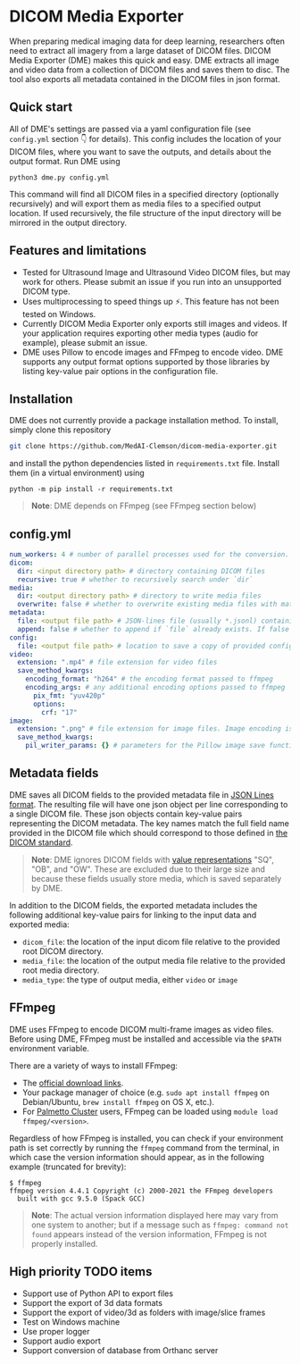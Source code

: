 # DICOM Media Exporter

When preparing medical imaging data for deep learning, researchers often need to extract all imagery from a large dataset of DICOM files. DICOM Media Exporter (DME) makes this quick and easy. DME extracts all image and video data from a collection of DICOM files and saves them to disc. The tool also exports all metadata contained in the DICOM files in json format.

## Quick start
All of DME's settings are passed via a yaml configuration file (see `config.yml` section 👇 for details). This config includes the location of your DICOM files, where you want to save the outputs, and details about the output format. Run DME using
```
python3 dme.py config.yml
```
This command will find all DICOM files in a specified directory (optionally recursively) and will export them as media files to a specified output location. If used recursively, the file structure of the input directory will be mirrored in the output directory. 

## Features and limitations
* Tested for Ultrasound Image and Ultrasound Video DICOM files, but may work for others. Please submit an issue if you run into an unsupported DICOM type. 
* Uses multiprocessing to speed things up ⚡. This feature has not been tested on Windows.
* Currently DICOM Media Exporter only exports still images and videos. If your application requires exporting other media types (audio for example), please submit an issue. 
* DME uses Pillow to encode images and FFmpeg to encode video. DME supports any output format options supported by those libraries by listing key-value pair options in the configuration file.

## Installation

DME does not currently provide a package installation method. To install, simply clone this repository
```bash
git clone https://github.com/MedAI-Clemson/dicom-media-exporter.git
```
and install the python dependencies listed in `requirements.txt` file. Install them (in a virtual environment) using
```
python -m pip install -r requirements.txt
```
> **Note**: DME depends on FFmpeg (see FFmpeg section below)


## config.yml
```yaml
num_workers: 4 # number of parallel processes used for the conversion. Use 0 to avoid creating child processes. 
dicom:
  dir: <input directory path> # directory containing DICOM files
  recursive: true # whether to recursively search under `dir`
media:
  dir: <output directory path> # directory to write media files
  overwrite: false # whether to overwrite existing media files with matching filepaths. Skips matching files if false.
metadata: 
  file: <output file path> # JSON-lines file (usually *.jsonl) containing DICOM metadata
  append: false # whether to append if `file` already exists. If false and `file` exists, raises an error to avoid data duplication
config: 
  file: <output file path> # location to save a copy of provided config file for reproducibility
video: 
  extension: ".mp4" # file extension for video files
  save_method_kwargs:
    encoding_format: "h264" # the encoding format passed to ffmpeg
    encoding_args: # any additional encoding options passed to ffmpeg
      pix_fmt: "yuv420p"
      options:
        crf: "17"
image:
  extension: ".png" # file extension for image files. Image encoding is inferred from extension.
  save_method_kwargs:
    pil_writer_params: {} # parameters for the Pillow image save function corresponding to `extension`
```

## Metadata fields
DME saves all DICOM fields to the provided metadata file in [JSON Lines format](https://jsonlines.org/). The resulting file will have one json object per line corresponding to a single DICOM file. These json objects contain key-value pairs representing the DICOM metadata. The key names match the full field name provided in the DICOM file which should correspond to those defined in [the DICOM standard](https://dicom.innolitics.com/ciods). 
> **Note**: DME ignores DICOM fields with [value representations](https://dicom.nema.org/medical/dicom/current/output/chtml/part05/sect_6.2.html) "SQ", "OB", and "OW". These are excluded due to their large size and because these fields usually store media, which is saved separately by DME. 

In addition to the DICOM fields, the exported metadata includes the following additional key-value pairs for linking to the input data and exported media: 
* `dicom_file`: the location of the input dicom file relative to the provided root DICOM directory.
* `media_file`: the location of the output media file relative to the provided root media directory.
* `media_type`: the type of output media, either `video` or `image`

## FFmpeg
DME uses FFmpeg to encode DICOM multi-frame images as video files. Before using DME, FFmpeg must be installed and accessible via the `$PATH` environment variable.

There are a variety of ways to install FFmpeg:
* The [official download links](https://ffmpeg.org/download.html).
* Your package manager of choice (e.g. `sudo apt install ffmpeg` on Debian/Ubuntu, `brew install ffmpeg` on OS X, etc.).
* For [Palmetto Cluster](https://docs.rcd.clemson.edu/palmetto/about) users, FFmpeg can be loaded using `module load ffmpeg/<version>`.

Regardless of how FFmpeg is installed, you can check if your environment path is set correctly by running the `ffmpeg` command from the terminal, in which case the version information should appear, as in the following example (truncated for brevity):

```
$ ffmpeg
ffmpeg version 4.4.1 Copyright (c) 2000-2021 the FFmpeg developers
  built with gcc 9.5.0 (Spack GCC)
```

> **Note**: The actual version information displayed here may vary from one system to another; but if a message such as `ffmpeg: command not found` appears instead of the version information, FFmpeg is not properly installed.

## High priority TODO items
* Support use of Python API to export files
* Support the export of 3d data formats
* Support the export of video/3d as folders with image/slice frames
* Test on Windows machine
* Use proper logger
* Support audio export
* Support conversion of database from Orthanc server